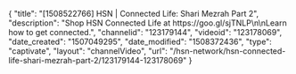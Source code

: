 {
    "title": "[1508522766] HSN | Connected Life: Shari Mezrah Part 2",
    "description": "Shop HSN Connected Life at https:\/\/goo.gl\/sjTNLP\n\nLearn how to get connected.",
    "channelid": "123179144",
    "videoid": "123178069",
    "date_created": "1507049295",
    "date_modified": "1508372436",
    "type": "captivate",
    "layout": "channelVideo",
    "url": "\/hsn-network\/hsn-connected-life-shari-mezrah-part-2\/123179144-123178069"
}